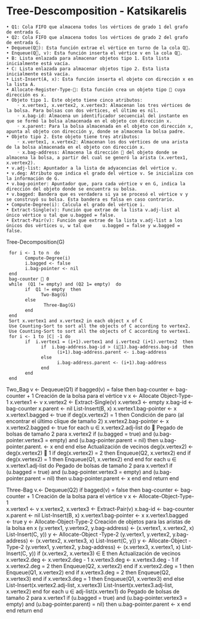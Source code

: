 # Tree-Descomposition - Katsikarelis
    • Q1: Cola FIFO que almacena todos los vértices de grado 1 del grafo de entrada G.
    • Q2: Cola FIFO que almacena todos los vértices de grado 2 del grafo de entrada G.
    • Dequeue(Q): Esta función extrae el vértice en turno de la cola Q.
    • Enqueue(Q, v): Esta función inserta el vértice v en la cola Q. 
    • B: Lista enlazada para almacenar objetos tipo 1. Esta lista inicialmente está vacía.
    • C: Lista enlazada para almacenar objetos tipo 2. Esta lista inicialmente está vacía.
    • List-Insert(A, x): Esta función inserta el objeto con dirección x en la lista A.
    • Allocate-Register-Type-: Esta función crea un objeto tipo  cuya dirección es x.
    • Objeto tipo 1. Este objeto tiene cinco atributos:
        ◦ x.vertex1, x.vertex2, x.vertex3: Almacenan los tres vértices de la bolsa. Para bolsas con dos vértices, el último es nil.
        ◦ x.bag-id: Almacena un identificador secuencial del instante en que se formó la bolsa almacenada en el objeto con dirección x.
        ◦ x.parent: Para la bolsa almacenada en el objeto con dirección x, apunta al objeto con dirección y, donde se almacena la bolsa padre.
    • Objeto tipo 2. Este objeto tiene tres atributos:
        ◦ x.vertex1, x.vertex2: Almacenan los dos vértices de una arista de la bolsa almacenada en el objeto con dirección x. 
        ◦ x.bag-address: Almacena la dirección  del objeto donde se almacena la bolsa, a partir del cual se generó la arista (x.vertex1, x.vertex2).
    • v.adj-list: Apuntador a la lista de adyacencias del vértice v.
    • v.deg: Atributo que indica el grado del vértice v. Se inicializa con la información de G. 
    • v.bag-pointer: Apuntador que, para cada vértice v en G, indica la dirección del objeto donde se encuentra su bolsa.
    • v.bagged: Bandera que es verdadera si ya se procesó el vértice v y se construyó su bolsa. Esta bandera es falsa en caso contrario.
    • Compute-Degree(i): Calcula el grado del vértice i.
    • Extract-Single(v): Función que extrae de la lista v.adj-list al único vértice u tal que u.bagged = false.
    • Extract-Pair(v): Función que extrae de la lista v.adj-list a los únicos dos vértices u, w tal que    u.bagged = false y w.bagged = false.

Tree-Decomposition(G)

     for i <- 1 to n  do
           Compute-Degree(i)
           i.bagged <- false
           i.bag-pointer <- nil
     end
     bag-counter  0
     while  (Q1 != empty) and (Q2 1= empty)  do
           if  Q1 != empty  then
                 Two-Bag(G)
           else
                  Three-Bag(G)
           end
     end
     Sort x.vertex1 and x.vertex2 in each object x of C 
     Use Counting-Sort to sort all the objects of C according to vertex2.
     Use Counting-Sort to sort all the objects of C according to vertex1.
     for i <- 1 to |C| -1 do
           if  i.vertex1 = (i+1).vertex1 and i.vertex2 (i+1).vertex2  then
                 if  i.bag-address.bag-id > (i1).bag-address.bag-id  then
                       (i+1).bag-address.parent <- i.bag-address
                 else
                       i.bag-address.parent <- (i+1).bag-address
                 end
           end
     end


Two_Bag
     v <- Dequeue(Q1)
     if bagged(v) = false then
           bag-counter <- bag-counter + 1                                     Creación de la bolsa para el vértice v
           x  <- Allocate Object-Type-1
           x.vertex1 <- v
           x.vertex2 <- Extract-Single(v)
           x.vertex3 <- empty
           x.bag-id <- bag-counter
           x.parent <- nil
           List-Insert(B, x)
           x.vertex1.bag-pointer <- x
           x.vertex1.bagged <- true
           if  deg(x.vertex2) = 1  then                             Condición de paro (al encontrar el último clique de tamaño 2)
                 x.vertex2.bag-pointer <- x
                 x.vertex2.bagged <- true
                 for each  u ∈ x.vertex2.adj-list  do                                 Pegado de bolsas de tamaño 2 para x.vertex2
                       if (u.bagged = true) and (u.bag-pointer.vertex3 = empty) and (u.bag-pointer.parent = nil)  then
                             u.bag-pointer.parent. <- x
                       end
                 end
           else                                                                                        Actualización de vecinos
                 deg(x.vertex2) <- deg(x.vertex2)  1
                 if  deg(x.vertex2) = 2  then  Enqueue(Q2, x.vertex2)  end
                 if  deg(x.vertex2) = 1  then  Enqueue(Q1, x.vertex2)  end
           end
           for each  u ∈ x.vertex1.adj-list  do                                        Pegado de bolsas de tamaño 2 para  x.vertex1
                 if (u.bagged = true) and (u.bag-pointer.vertex3 = empty) and (u.bag-pointer.parent = nil)  then
                       u.bag-pointer.parent <- x
                 end
           end
           return
     end

Three-Bag
     v.<- Dequeue(Q2)
     if  bagged(v) = false  then
           bag-counter <- bag-counter + 1                                         Creación de la bolsa para el vértice v
           x  <- Allocate-Object-Type-1                                                 
           x.vertex1 <- v
           x.vertex2, x.vertex3 <- Extract-Pair(v)
           x.bag-id <- bag-counter
           x.parent <- nil
           List-Insert(B, x)
           x.vertex1.bag-pointer <- x
           x.vertex1.bagged <- true
           y  <- Allocate-Object-Type-2                                          Creación de objetos para las aristas de la bolsa en x
           (y.vertex1, y.vertex2, y.bag-address) <- (x.vertex1, x.vertex2, x)
           List-Insert(C, y))
           y  <- Allocate-Object -Type-2
           (y.vertex1, y.vertex2, y.bag-address) <- (x.vertex2, x.vertex3, x)
           List-Insert(C, y))
           y  <- Allocate-Object -Type-2
           (y.vertex1, y.vertex2, y.bag-address) <- (x.vertex3, x.vertex1, x)
           List-Insert(C, y))
           if  (x.vertex2, x.vertex3) ∈ E  then                                               Actualización de vecinos
                 x.vertex2.deg <- x.vertex2.deg - 1
                 x.vertex3.deg <- x.vertex3.deg - 1
                 if  x.vertex2.deg = 2  then  Enqueue(Q2, x.vertex2)  end
                 if  x.vertex2.deg = 1  then  Enqueue(Q1, x.vertex2)  end
                 if  x.vertex3.deg = 2  then  Enqueue(Q2, x.vertex3)  end
                 if  x.vertex3.deg = 1  then  Enqueue(Q1, x.vertex3)  end
           else
                 List-Insert(x.vertex2.adj-list, x.vertex3)
                 List-Insert(x.vertex3.adj-list, x.vertex2)
           end
           for each  u ∈ adj-list(x.vertex1)  do                            Pegado de bolsas de tamaño 2 para  x.vertex1
                 if (u.bagged = true) and (u.bag-pointer.vertex3 = empty) and (u.bag-pointer.parent) = nil)  then
                       u.bag-pointer.parent <- x
                 end
           end
           return
     end
